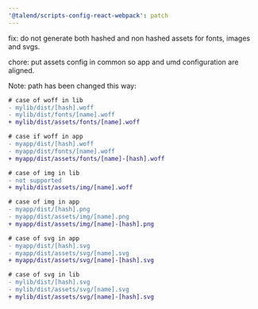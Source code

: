 ```yaml
---
'@talend/scripts-config-react-webpack': patch
---
```


fix: do not generate both hashed and non hashed assets for fonts, images and svgs.

chore: put assets config in common so app and umd configuration are aligned.

Note: path has been changed this way:

```diff
# case of woff in lib
- mylib/dist/[hash].woff
- mylib/dist/fonts/[name].woff
+ mylib/dist/assets/fonts/[name].woff

# case if woff in app
- myapp/dist/[hash].woff
- myapp/dist/fonts/[name].woff
+ myapp/dist/assets/fonts/[name]-[hash].woff

# case of img in lib
- not supported
+ mylib/dist/assets/img/[name].woff

# case of img in app
- myapp/dist/[hash].png
- myapp/dist/assets/img/[name].png
+ myapp/dist/assets/img/[name]-[hash].png

# case of svg in app
- myapp/dist/[hash].svg
- myapp/dist/assets/svg/[name].svg
+ myapp/dist/assets/svg/[name]-[hash].svg

# case of svg in lib
- mylib/dist/[hash].svg
- mylib/dist/assets/svg/[name].svg
+ mylib/dist/assets/svg/[name]-[hash].svg
```

